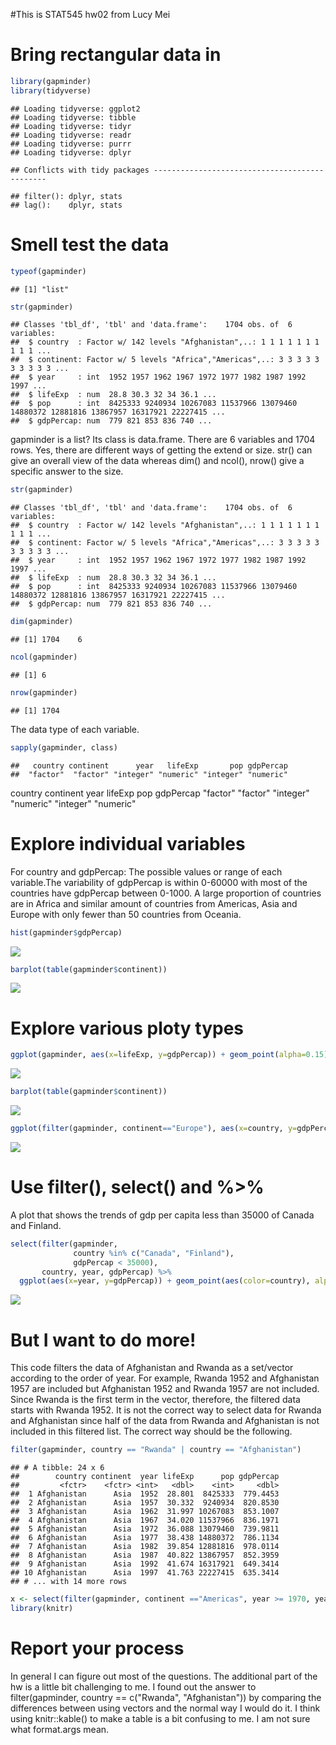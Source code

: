 #This is STAT545 hw02 from Lucy Mei
# Bring rectangular data in

```r
library(gapminder)
library(tidyverse)
```

```
## Loading tidyverse: ggplot2
## Loading tidyverse: tibble
## Loading tidyverse: tidyr
## Loading tidyverse: readr
## Loading tidyverse: purrr
## Loading tidyverse: dplyr
```

```
## Conflicts with tidy packages ----------------------------------------------
```

```
## filter(): dplyr, stats
## lag():    dplyr, stats
```


# Smell test the data

```r
typeof(gapminder)
```

```
## [1] "list"
```

```r
str(gapminder)
```

```
## Classes 'tbl_df', 'tbl' and 'data.frame':	1704 obs. of  6 variables:
##  $ country  : Factor w/ 142 levels "Afghanistan",..: 1 1 1 1 1 1 1 1 1 1 ...
##  $ continent: Factor w/ 5 levels "Africa","Americas",..: 3 3 3 3 3 3 3 3 3 3 ...
##  $ year     : int  1952 1957 1962 1967 1972 1977 1982 1987 1992 1997 ...
##  $ lifeExp  : num  28.8 30.3 32 34 36.1 ...
##  $ pop      : int  8425333 9240934 10267083 11537966 13079460 14880372 12881816 13867957 16317921 22227415 ...
##  $ gdpPercap: num  779 821 853 836 740 ...
```
gapminder is a list?
Its class is data.frame.
There are 6 variables and 1704 rows.
Yes, there are different ways of getting the extend or size. str() can give an overall view of the data whereas dim() and ncol(), nrow() give a specific answer to the size.

```r
str(gapminder)
```

```
## Classes 'tbl_df', 'tbl' and 'data.frame':	1704 obs. of  6 variables:
##  $ country  : Factor w/ 142 levels "Afghanistan",..: 1 1 1 1 1 1 1 1 1 1 ...
##  $ continent: Factor w/ 5 levels "Africa","Americas",..: 3 3 3 3 3 3 3 3 3 3 ...
##  $ year     : int  1952 1957 1962 1967 1972 1977 1982 1987 1992 1997 ...
##  $ lifeExp  : num  28.8 30.3 32 34 36.1 ...
##  $ pop      : int  8425333 9240934 10267083 11537966 13079460 14880372 12881816 13867957 16317921 22227415 ...
##  $ gdpPercap: num  779 821 853 836 740 ...
```

```r
dim(gapminder)
```

```
## [1] 1704    6
```

```r
ncol(gapminder)
```

```
## [1] 6
```

```r
nrow(gapminder)
```

```
## [1] 1704
```
The data type of each variable.

```r
sapply(gapminder, class)
```

```
##   country continent      year   lifeExp       pop gdpPercap 
##  "factor"  "factor" "integer" "numeric" "integer" "numeric"
```
  country continent      year   lifeExp       pop gdpPercap 
 "factor"  "factor" "integer" "numeric" "integer" "numeric" 
 
# Explore individual variables
For country and gdpPercap:
The possible values or range of each variable.The variability of gdpPercap is within 0-60000 with most of the countries have gdpPercap between 0-1000. A large proportion of countries are in Africa and similar amount of countries from Americas, Asia and Europe with only fewer than 50 countries from Oceania.

```r
hist(gapminder$gdpPercap)
```

![](STAT545_hw02_files/figure-html/unnamed-chunk-5-1.png)<!-- -->

```r
barplot(table(gapminder$continent))
```

![](STAT545_hw02_files/figure-html/unnamed-chunk-5-2.png)<!-- -->

# Explore various ploty types

```r
ggplot(gapminder, aes(x=lifeExp, y=gdpPercap)) + geom_point(alpha=0.15)
```

![](STAT545_hw02_files/figure-html/unnamed-chunk-6-1.png)<!-- -->

```r
barplot(table(gapminder$continent))
```

![](STAT545_hw02_files/figure-html/unnamed-chunk-6-2.png)<!-- -->

```r
ggplot(filter(gapminder, continent=="Europe"), aes(x=country, y=gdpPercap)) + geom_point(aes(color=country), alpha=0.25)
```

![](STAT545_hw02_files/figure-html/unnamed-chunk-6-3.png)<!-- -->
# Use filter(), select() and %>%
A plot that shows the trends of gdp per capita less than 35000 of Canada and Finland.

```r
select(filter(gapminder, 
              country %in% c("Canada", "Finland"), 
              gdpPercap < 35000), 
       country, year, gdpPercap) %>%
  ggplot(aes(x=year, y=gdpPercap)) + geom_point(aes(color=country), alpha=0.5)
```

![](STAT545_hw02_files/figure-html/unnamed-chunk-7-1.png)<!-- -->

# But I want to do more!
This code filters the data of Afghanistan and Rwanda as a set/vector according to the order of year. For example, Rwanda 1952 and Afghanistan 1957 are included but Afghanistan 1952 and Rwanda 1957 are not included. Since Rwanda is the first term in the vector, therefore, the filtered data starts with Rwanda 1952. 
It is not the correct way to select data for Rwanda and Afghanistan since half of the data from Rwanda and Afghanistan is not included in this filtered list.
The correct way should be the following.

```r
filter(gapminder, country == "Rwanda" | country == "Afghanistan")
```

```
## # A tibble: 24 x 6
##        country continent  year lifeExp      pop gdpPercap
##         <fctr>    <fctr> <int>   <dbl>    <int>     <dbl>
##  1 Afghanistan      Asia  1952  28.801  8425333  779.4453
##  2 Afghanistan      Asia  1957  30.332  9240934  820.8530
##  3 Afghanistan      Asia  1962  31.997 10267083  853.1007
##  4 Afghanistan      Asia  1967  34.020 11537966  836.1971
##  5 Afghanistan      Asia  1972  36.088 13079460  739.9811
##  6 Afghanistan      Asia  1977  38.438 14880372  786.1134
##  7 Afghanistan      Asia  1982  39.854 12881816  978.0114
##  8 Afghanistan      Asia  1987  40.822 13867957  852.3959
##  9 Afghanistan      Asia  1992  41.674 16317921  649.3414
## 10 Afghanistan      Asia  1997  41.763 22227415  635.3414
## # ... with 14 more rows
```

```r
x <- select(filter(gapminder, continent =="Americas", year >= 1970, year <= 1979), country, year, gdpPercap)
library(knitr)
```


# Report your process
In general I can figure out most of the questions. The additional part of the hw is a little bit challenging to me. I found out the answer to filter(gapminder, country == c("Rwanda", "Afghanistan")) by comparing the differences between using vectors and the normal way I would do it. 
I think using knitr::kable() to make a table is a bit confusing to me. I am not sure what format.args mean.
